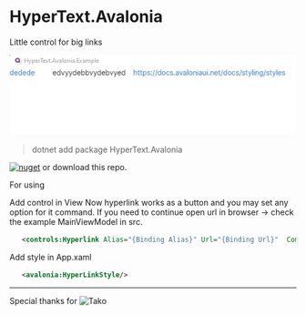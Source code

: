 # HyperText.Avalonia

Little control for big links


![](photo.jpg)

>   dotnet add package HyperText.Avalonia 


[![nuget](https://img.shields.io/badge/hypertext-nuget-blue)](https://www.nuget.org/packages/HyperText.Avalonia/) or download this repo.

For using

Add control in View
Now hyperlink works as a button and you may set any option for it command.
If you need to continue open url in browser -> check the example MainViewModel in src.


```xml
   <controls:Hyperlink Alias="{Binding Alias}" Url="{Binding Url}"  Command="{Binding $parent[Window].DataContext.OpenUrl}" />
```

Add style in App.xaml

```xml
   <avalonia:HyperLinkStyle/>
```

---
Special thanks for ![Tako](https://github.com/Takoooooo)
